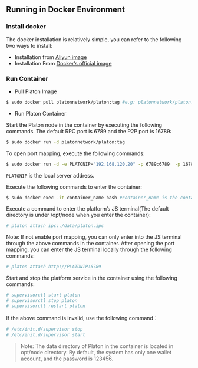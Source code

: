 ## Running in Docker Environment
### Install docker
The docker installation is relatively simple, you can refer to the following two ways to install:

- Installation from [Aliyun image](https://yq.aliyun.com/articles/110806)
- Installation From [Docker’s official image](https://docs.docker.com/install/linux/docker-ce/ubuntu/)

### Run Container
- Pull Platon Image

```bash
$ sudo docker pull platonnetwork/platon:tag #e.g: platonnetwork/platon:0.6.1
```

- Run Platon Container

Start the Platon node in the container by executing the following commands. The default RPC port is 6789 and the P2P port is 16789:
```bash
$ sudo docker run -d platonnetwork/platon:tag
```

To open port mapping, execute the following commands:
```bash
$ sudo docker run -d -e PLATONIP="192.168.120.20" -p 6789:6789  -p 16789:16789 --name platon platonnetwork/platon:0.6.1
```
`PLATONIP` is the local server address.

Execute the following commands to enter the container:
```bash
$ sudo docker exec -it container_name bash #container_name is the container name or id.
```

Execute a command to enter the platform’s JS terminal(The default directory is under /opt/node when you enter the container):
```bash
# platon attach ipc:./data/platon.ipc
```

Note: If not enable port mapping, you can only enter into the JS terminal through the above commands in the container. After opening the port mapping, you can enter the JS terminal locally through the following commands:
```bash
# platon attach http://PLATONIP:6789
```

Start and stop the platform service in the container using the following commands:
```bash
# supervisorctl start platon 
# supervisorctl stop platon 
# supervisorctl restart platon 
```

If the above command is invalid, use the following command：
```bash
# /etc/init.d/supervisor stop
# /etc/init.d/supervisor start
```

>Note: The data directory of Platon in the container is located in opt/node directory. By default, the system has only one wallet account, and the password is 123456.

